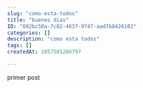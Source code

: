 ```yaml
---
slug: "como-esta-todos"
title: "buenos dias"
ID: "802bc50a-7c82-4637-9747-aad7b8426102"
categories: []
description: "como esta todos"
tags: []
createdAt: 1657501286797

---
```

primer post
